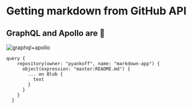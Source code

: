 # Getting markdown from GitHub API

## GraphQL and Apollo are 💯
![graphql+apollo](https://jslancer.com/wp-content/uploads/2017/08/GraphQL-Apollo.jpg)


```
query {
    repository(owner: "pyankoff", name: "markdown-app") {
      object(expression: "master:README.md") {
        ... on Blob {
          text
        }
      }
    }
  }
```
